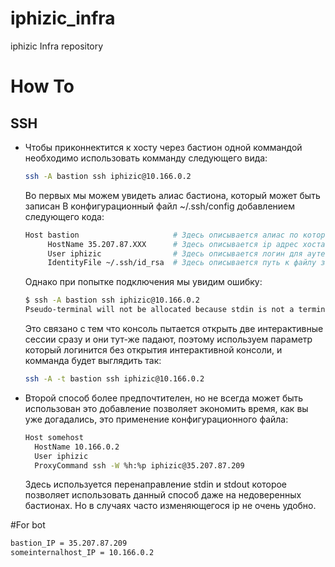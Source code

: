 # iphizic_infra
iphizic Infra repository

# How To

## SSH
 + Чтобы приконнектится к хосту через бастион одной коммандой необходимо использовать 
 комманду следующего вида:
 
    ```bash
    ssh -A bastion ssh iphizic@10.166.0.2 
    ```
      
     Во первых мы можем увидеть алиас бастиона, который может быть записан 
     В конфигурационный файл ~/.ssh/config добавлением следующего кода:
     
     ```bash
     Host bastion                     # Здесь описывается алиас по которому можно обращаться
          HostName 35.207.87.ХХХ      # Здесь описывается ip адрес хоста или его DNS имя
          User iphizic                # Здесь описывается логин для аутентификации
          IdentityFile ~/.ssh/id_rsa  # Здесь описывается путь к файлу закрытого ключа
     ```
     
     Однако при попытке подключения мы увидим ошибку:
     
     ```bash
     $ ssh -A bastion ssh iphizic@10.166.0.2
     Pseudo-terminal will not be allocated because stdin is not a terminal.
     ```
     Это связано с тем что консоль пытается открыть две интерактивные сессии сразу и 
     они тут-же падают, поэтому используем параметр который логинится без открытия 
     интерактивной консоли, и комманда будет выглядить так:
     ```bash
     ssh -A -t bastion ssh iphizic@10.166.0.2 
     ```
 + Второй способ более предпочтителен, но не всегда может быть использован
 это добавление позволяет экономить время, как вы уже догадались, это
 применение конфигурационного файла:
   ```bash
   Host somehost
     HostName 10.166.0.2
     User iphizic
     ProxyCommand ssh -W %h:%p iphizic@35.207.87.209
   ```
   Здесь используется перенаправление stdin и stdout которое позволяет
   использовать данный способ даже на недоверенных бастионах. Но в случаях 
   часто изменяющегося ip не очень удобно.
   
#For bot
   ```bash
   bastion_IP = 35.207.87.209
   someinternalhost_IP = 10.166.0.2   
   ```   
